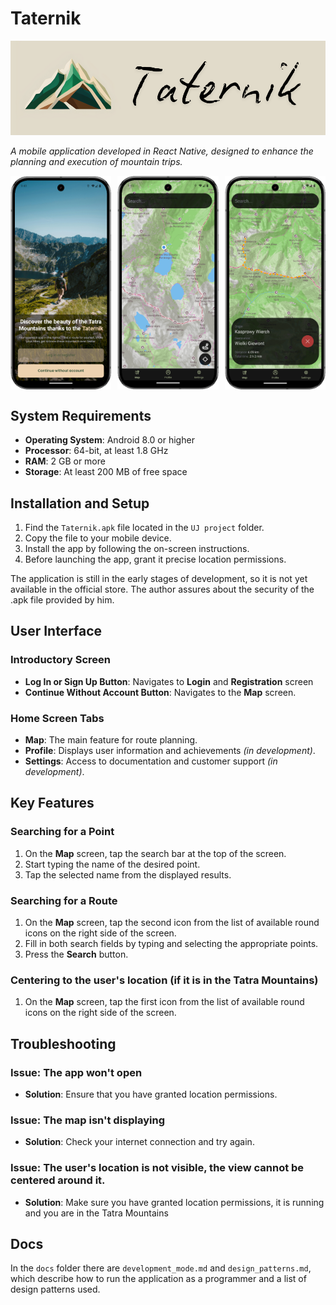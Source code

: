 # Taternik

![App baner](assets/images/app-baner.png "App baner")

*A mobile application developed in React Native, designed to enhance the planning and execution of mountain trips.*

<div style="display: flex; justify-content: space-between;">
  <img src="./assets/images/example-intro.png" alt="Sample start screen" style="width: 32%">
  <img src="./assets/images/example-location.png" alt="Sample screen showing user location" style="width: 32%">
  <img src="./assets/images/example-trail.png" alt="Sample screen with trail" style="width: 32%">
</div>

## System Requirements
- **Operating System**: Android 8.0 or higher
- **Processor**: 64-bit, at least 1.8 GHz
- **RAM**: 2 GB or more
- **Storage**: At least 200 MB of free space

## Installation and Setup
1. Find the `Taternik.apk` file located in the `UJ project` folder.
2. Copy the file to your mobile device.
3. Install the app by following the on-screen instructions.
4. Before launching the app, grant it precise location permissions.

The application is still in the early stages of development, so it is not yet available in the official store. The author assures about the security of the .apk file provided by him.

## User Interface
### Introductory Screen
- **Log In or Sign Up Button**: Navigates to **Login** and **Registration** screen
- **Continue Without Account Button**: Navigates to the **Map** screen.

### Home Screen Tabs
- **Map**: The main feature for route planning.
- **Profile**: Displays user information and achievements *(in development)*.
- **Settings**: Access to documentation and customer support *(in development)*.

## Key Features
### Searching for a Point
1. On the **Map** screen, tap the search bar at the top of the screen.
2. Start typing the name of the desired point.
3. Tap the selected name from the displayed results.

### Searching for a Route
1. On the **Map** screen, tap the second icon from the list of available round icons on the right side of the screen.
2. Fill in both search fields by typing and selecting the appropriate points.
3. Press the **Search** button.

### Centering to the user's location (if it is in the Tatra Mountains)
1. On the **Map** screen, tap the first icon from the list of available round icons on the right side of the screen.

## Troubleshooting
### Issue: The app won't open
- **Solution**: Ensure that you have granted location permissions.

### Issue: The map isn't displaying
- **Solution**: Check your internet connection and try again.

### Issue: The user's location is not visible, the view cannot be centered around it.
- **Solution**: Make sure you have granted location permissions, it is running and you are in the Tatra Mountains

## Docs
In the `docs` folder there are `development_mode.md` and `design_patterns.md`, which describe how to run the application as a programmer and a list of design patterns used.